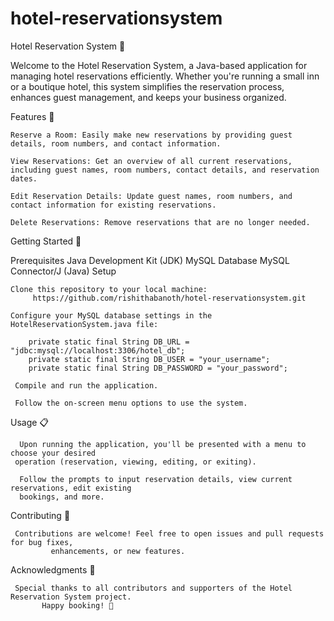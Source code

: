 # hotel-reservationsystem
Hotel Reservation System 🏨

Welcome to the Hotel Reservation System, a Java-based application for managing hotel reservations efficiently. Whether you're running a small inn or a boutique hotel, this system simplifies the reservation process, enhances guest management, and keeps your business organized.

Features 🌟

    Reserve a Room: Easily make new reservations by providing guest details, room numbers, and contact information.

    View Reservations: Get an overview of all current reservations, including guest names, room numbers, contact details, and reservation dates.

    Edit Reservation Details: Update guest names, room numbers, and contact information for existing reservations.

    Delete Reservations: Remove reservations that are no longer needed.

Getting Started 🚀

   Prerequisites
   Java Development Kit (JDK)
   MySQL Database
   MySQL Connector/J (Java)
Setup

    Clone this repository to your local machine:
         https://github.com/rishithabanoth/hotel-reservationsystem.git
         
    Configure your MySQL database settings in the HotelReservationSystem.java file:

        private static final String DB_URL = "jdbc:mysql://localhost:3306/hotel_db";
        private static final String DB_USER = "your_username";
        private static final String DB_PASSWORD = "your_password";

     Compile and run the application.

     Follow the on-screen menu options to use the system.

Usage 📋

      Upon running the application, you'll be presented with a menu to choose your desired 
     operation (reservation, viewing, editing, or exiting).

      Follow the prompts to input reservation details, view current reservations, edit existing 
      bookings, and more.

Contributing 🤝

     Contributions are welcome! Feel free to open issues and pull requests for bug fixes, 
             enhancements, or new features.

Acknowledgments 🙏

     Special thanks to all contributors and supporters of the Hotel Reservation System project.
           Happy booking! 🌆
